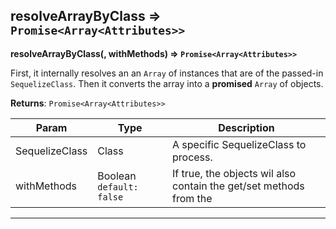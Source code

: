 ## resolveArrayByClass ⇒ `Promise<Array<Attributes>>`
**resolveArrayByClass(<SequelizeClass>, withMethods) ⇒ `Promise<Array<Attributes>>`**

First, it internally resolves an an `Array` of <SequelizeModel> instances
that are of the passed-in `SequelizeClass`. Then it converts the array into a
**promised** `Array` of <Attributes> objects.


**Returns**: `Promise<Array<Attributes>>`


<table>
<thead><tr><th>Param</th><th>Type</th><th>Description</th></tr></thead>
<tbody>
<tr><td>SequelizeClass</td><td>Class</td><td>A specific SequelizeClass to process.</td></tr>
<tr><td>withMethods</td><td>Boolean <code>default: false</code></td><td>If true, the <Attributes> objects wil also contain the get/set methods from the <SequelizeModel></td></tr>
</tbody>
</table>

----